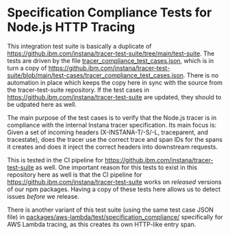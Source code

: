 Specification Compliance Tests for Node.js HTTP Tracing
=======================================================

This integration test suite is basically a duplicate of
https://github.ibm.com/instana/tracer-test-suite/tree/main/test-suite. The tests are driven by the file
[tracer_compliance_test_cases.json](./tracer_compliance_test_cases.json), which is in turn a
copy of https://github.ibm.com/instana/tracer-test-suite/blob/main/test-cases/tracer_compliance_test_cases.json. There
is no automation in place which keeps the copy here in sync with the source from the tracer-test-suite repository. If
the test cases in https://github.ibm.com/instana/tracer-test-suite are updated, they should to be udpated here as well.

The main purpose of the test cases is to verify that the Node.js tracer is in compliance with the internal Instana
tracer specification. Its main focus is: Given a set of incoming headers (X-INSTANA-T/-S/-L, traceparent,  and
tracestate), does the tracer use the correct trace and span IDs for the spans it creates and does it inject the correct
headers into downstream requests.

This is tested in the CI pipeline for https://github.ibm.com/instana/tracer-test-suite as well. One important reason for
this tests to exist in this repository here as well is that the CI pipeline for
https://github.ibm.com/instana/tracer-test-suite works on _released_ versions of our npm packages. Having a copy of
these tests here allows us to detect issues _before_ we release.

There is another variant of this test suite (using the same test case JSON file) in
[packages/aws-lambda/test/specification_compliance/](/packages/aws-lambda/test/specification_compliance/) specifically
for AWS Lambda tracing, as this creates its own HTTP-like entry span.
